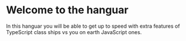 # Welcome to the hanguar

In this hanguar you will be able to get up to speed with extra features of TypeScript class ships vs you on earth JavaScript ones.

 
